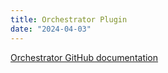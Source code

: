 ```yaml
---
title: Orchestrator Plugin
date: "2024-04-03"
---
```


[Orchestrator GitHub documentation](https://github.com/redhat-developer/rhdh-plugins/blob/orchestrator-1.4/workspaces/orchestrator/README.md)
